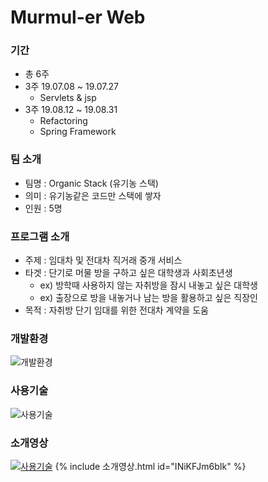 # Murmul-er Web
### 기간
- 총 6주
- 3주 19.07.08 ~ 19.07.27
  - Servlets & jsp
- 3주 19.08.12 ~ 19.08.31
  - Refactoring
  - Spring Framework
### 팀 소개
- 팀명 : Organic Stack (유기농 스택)
- 의미 : 유기농같은 코드만 스택에 쌓자
- 인원 : 5명
### 프로그램 소개
- 주제 : 임대차 및 전대차 직거래 중개 서비스
- 타겟 : 단기로 머물 방을 구하고 싶은 대학생과 사회초년생
  - ex) 방학때 사용하지 않는 자취방을 잠시 내놓고 싶은 대학생
  - ex) 출장으로 방을 내놓거나 남는 방을 활용하고 싶은 직장인
- 목적 : 자취방 단기 임대를 위한 전대차 계약을 도움
### 개발환경
![개발환경](https://user-images.githubusercontent.com/53414240/74587702-5fde8d00-5039-11ea-87dd-b4f2f0685721.PNG)
### 사용기술
![사용기술](https://user-images.githubusercontent.com/53414240/74588153-70910200-503d-11ea-8225-2857dd1d3ece.PNG)
### 소개영상
[![사용기술](https://user-images.githubusercontent.com/53414240/74588153-70910200-503d-11ea-8225-2857dd1d3ece.PNG)](https://www.youtube.com/watch?v=INiKFJm6bIk)
{% include 소개영상.html id="INiKFJm6bIk" %}
